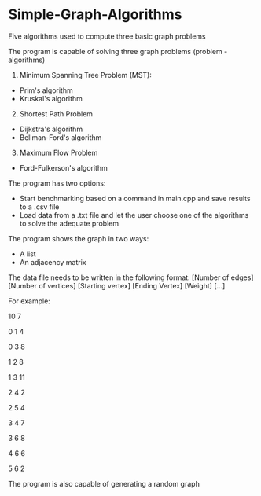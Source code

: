 # Simple-Graph-Algorithms
Five algorithms used to compute three basic graph problems

The program is capable of solving three graph problems (problem - algorithms)
1. Minimum Spanning Tree Problem (MST):
- Prim's algorithm
- Kruskal's algorithm
2. Shortest Path Problem
- Dijkstra's algorithm
- Bellman-Ford's algorithm
3. Maximum Flow Problem
- Ford-Fulkerson's algorithm

The program has two options:
- Start benchmarking based on a command in main.cpp and save results to a .csv file
- Load data from a .txt file and let the user choose one of the algorithms to solve the adequate problem

The program shows the graph in two ways:
- A list
- An adjacency matrix

The data file needs to be written in the following format:
[Number of edges] [Number of vertices]
[Starting vertex] [Ending Vertex] [Weight]
[...]

For example:

10 7

0 1 4

0 3 8

1 2 8

1 3 11

2 4 2

2 5 4

3 4 7

3 6 8

4 6 6

5 6 2

The program is also capable of generating a random graph
